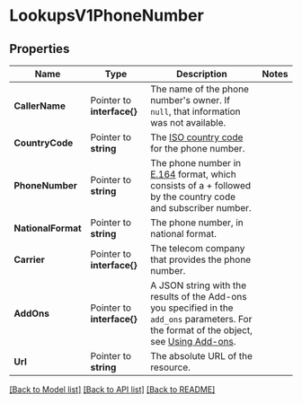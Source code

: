 # LookupsV1PhoneNumber

## Properties

Name | Type | Description | Notes
------------ | ------------- | ------------- | -------------
**CallerName** | Pointer to **interface{}** | The name of the phone number's owner. If `null`, that information was not available. |
**CountryCode** | Pointer to **string** | The [ISO country code](https://en.wikipedia.org/wiki/ISO_3166-1_alpha-2) for the phone number. |
**PhoneNumber** | Pointer to **string** | The phone number in [E.164](https://www.twilio.com/docs/glossary/what-e164) format, which consists of a + followed by the country code and subscriber number. |
**NationalFormat** | Pointer to **string** | The phone number, in national format. |
**Carrier** | Pointer to **interface{}** | The telecom company that provides the phone number. |
**AddOns** | Pointer to **interface{}** | A JSON string with the results of the Add-ons you specified in the `add_ons` parameters. For the format of the object, see [Using Add-ons](https://www.twilio.com/docs/add-ons). |
**Url** | Pointer to **string** | The absolute URL of the resource. |

[[Back to Model list]](../README.md#documentation-for-models) [[Back to API list]](../README.md#documentation-for-api-endpoints) [[Back to README]](../README.md)


